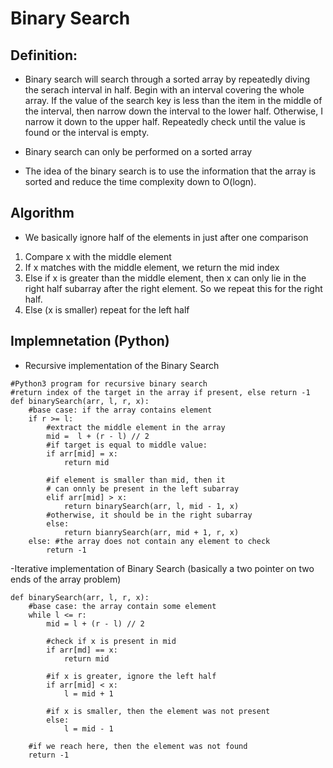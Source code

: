 # Binary Search

## Definition: 

- Binary search will search through a sorted array by repeatedly diving the serach interval in half. Begin with an interval 
covering the whole array. If the value of the search key is less than the item in the middle of the interval, then narrow down the interval to the lower half. Otherwise, I narrow it down to the upper half. Repeatedly check until the value is found or the interval is empty. 

- Binary search can only be performed on a sorted array

- The idea of the binary search is to use the information that the array is sorted and reduce the time complexity down to O(logn). 


## Algorithm

- We basically ignore half of the elements in just after one comparison

1. Compare x with the middle element
2. If x matches with the middle element, we return the mid index
3. Else if x is greater than the middle element, then x can only lie in the right half subarray after the right element. 
So we repeat this for the right half.
4. Else (x is smaller) repeat for the left half


## Implemnetation (Python)

- Recursive implementation of the Binary Search

```
#Python3 program for recursive binary search
#return index of the target in the array if present, else return -1
def binarySearch(arr, l, r, x):
	#base case: if the array contains element
	if r >= l:
		#extract the middle element in the array
		mid =  l + (r - l) // 2
		#if target is equal to middle value:
		if arr[mid] = x:
			return mid

		#if element is smaller than mid, then it 
		# can onnly be present in the left subarray
		elif arr[mid] > x:
			return binarySearch(arr, l, mid - 1, x)
		#otherwise, it should be in the right subarray
		else:
			return bianrySearch(arr, mid + 1, r, x)
	else: #the array does not contain any element to check
		return -1
``` 

-Iterative implementation of Binary Search (basically a two pointer on two ends of the array problem)

```
def binarySearch(arr, l, r, x):
	#base case: the array contain some element 
	while l <= r:
		mid = l + (r - l) // 2

		#check if x is present in mid
		if arr[md] == x:
			return mid

		#if x is greater, ignore the left half
		if arr[mid] < x:
			l = mid + 1

		#if x is smaller, then the element was not present
		else:	
			l = mid - 1

	#if we reach here, then the element was not found
	return -1
```
